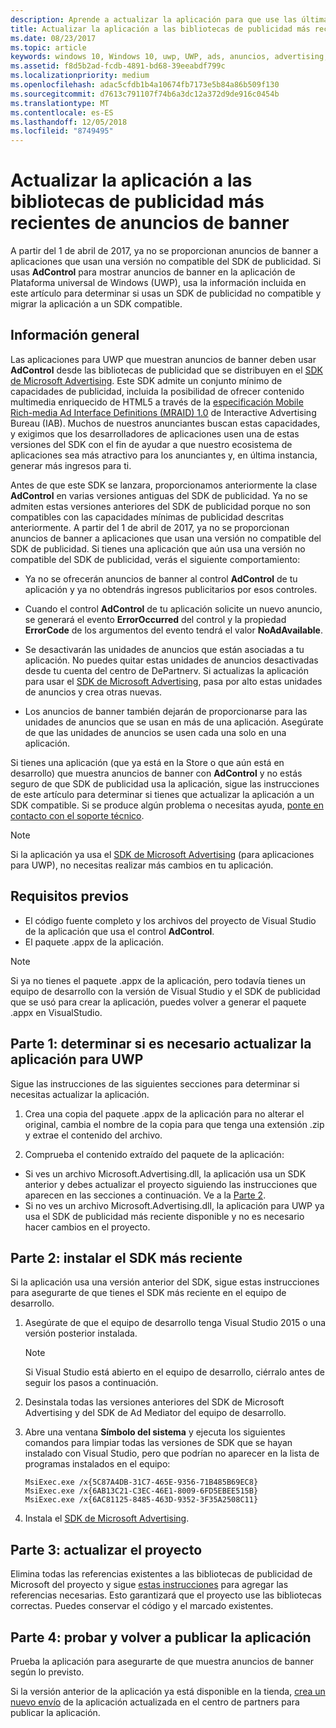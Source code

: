 ```yaml
---
description: Aprende a actualizar la aplicación para que use las últimas bibliotecas admitidas de Microsoft Advertising y a asegurarte de que siga recibiendo anuncios de banner.
title: Actualizar la aplicación a las bibliotecas de publicidad más recientes de anuncios de banner
ms.date: 08/23/2017
ms.topic: article
keywords: windows 10, Windows 10, uwp, UWP, ads, anuncios, advertising, publicidad, AdControl, AdControl, AdMediatorControl, AdMediatorControl, migrate, migrar
ms.assetid: f8d5b2ad-fcdb-4891-bd68-39eeabdf799c
ms.localizationpriority: medium
ms.openlocfilehash: adac5cfdb1b4a10674fb7173e5b84a86b509f130
ms.sourcegitcommit: d7613c791107f74b6a3dc12a372d9de916c0454b
ms.translationtype: MT
ms.contentlocale: es-ES
ms.lasthandoff: 12/05/2018
ms.locfileid: "8749495"
---
```

# <a name="update-your-app-to-the-latest-advertising-libraries-for-banner-ads"></a>Actualizar la aplicación a las bibliotecas de publicidad más recientes de anuncios de banner

A partir del 1 de abril de 2017, ya no se proporcionan anuncios de banner a aplicaciones que usan una versión no compatible del SDK de publicidad. Si usas **AdControl** para mostrar anuncios de banner en la aplicación de Plataforma universal de Windows (UWP), usa la información incluida en este artículo para determinar si usas un SDK de publicidad no compatible y migrar la aplicación a un SDK compatible.

## <a name="overview"></a>Información general

Las aplicaciones para UWP que muestran anuncios de banner deben usar **AdControl** desde las bibliotecas de publicidad que se distribuyen en el [SDK de Microsoft Advertising](http://aka.ms/ads-sdk-uwp). Este SDK admite un conjunto mínimo de capacidades de publicidad, incluida la posibilidad de ofrecer contenido multimedia enriquecido de HTML5 a través de la [especificación Mobile Rich-media Ad Interface Definitions (MRAID) 1.0](http://www.iab.com/wp-content/uploads/2015/08/IAB_MRAID_VersionOne.pdf) de Interactive Advertising Bureau (IAB). Muchos de nuestros anunciantes buscan estas capacidades, y exigimos que los desarrolladores de aplicaciones usen una de estas versiones del SDK con el fin de ayudar a que nuestro ecosistema de aplicaciones sea más atractivo para los anunciantes y, en última instancia, generar más ingresos para ti.

Antes de que este SDK se lanzara, proporcionamos anteriormente la clase **AdControl** en varias versiones antiguas del SDK de publicidad. Ya no se admiten estas versiones anteriores del SDK de publicidad porque no son compatibles con las capacidades mínimas de publicidad descritas anteriormente. A partir del 1 de abril de 2017, ya no se proporcionan anuncios de banner a aplicaciones que usan una versión no compatible del SDK de publicidad. Si tienes una aplicación que aún usa una versión no compatible del SDK de publicidad, verás el siguiente comportamiento:

* Ya no se ofrecerán anuncios de banner al control **AdControl** de tu aplicación y ya no obtendrás ingresos publicitarios por esos controles.

* Cuando el control **AdControl** de tu aplicación solicite un nuevo anuncio, se generará el evento **ErrorOccurred** del control y la propiedad **ErrorCode** de los argumentos del evento tendrá el valor **NoAdAvailable**.

* Se desactivarán las unidades de anuncios que están asociadas a tu aplicación. No puedes quitar estas unidades de anuncios desactivadas desde tu cuenta del centro de DePartnerv. Si actualizas la aplicación para usar el [SDK de Microsoft Advertising](http://aka.ms/ads-sdk-uwp), pasa por alto estas unidades de anuncios y crea otras nuevas.

* Los anuncios de banner también dejarán de proporcionarse para las unidades de anuncios que se usan en más de una aplicación. Asegúrate de que las unidades de anuncios se usen cada una solo en una aplicación.

Si tienes una aplicación (que ya está en la Store o que aún está en desarrollo) que muestra anuncios de banner con **AdControl** y no estás seguro de que SDK de publicidad usa la aplicación, sigue las instrucciones de este artículo para determinar si tienes que actualizar la aplicación a un SDK compatible. Si se produce algún problema o necesitas ayuda, [ponte en contacto con el soporte técnico](http://go.microsoft.com/fwlink/?LinkId=393643).

> [!NOTE]
> Si la aplicación ya usa el [SDK de Microsoft Advertising](http://aka.ms/ads-sdk-uwp) (para aplicaciones para UWP), no necesitas realizar más cambios en tu aplicación.

## <a name="prerequisites"></a>Requisitos previos

* El código fuente completo y los archivos del proyecto de Visual Studio de la aplicación que usa el control **AdControl**.
* El paquete .appx de la aplicación.

> [!NOTE]
> Si ya no tienes el paquete .appx de la aplicación, pero todavía tienes un equipo de desarrollo con la versión de Visual Studio y el SDK de publicidad que se usó para crear la aplicación, puedes volver a generar el paquete .appx en VisualStudio.

<span id="part-1" />

## <a name="part-1-determine-whether-you-need-to-update-your-uwp-app"></a>Parte 1: determinar si es necesario actualizar la aplicación para UWP

Sigue las instrucciones de las siguientes secciones para determinar si necesitas actualizar la aplicación.

1. Crea una copia del paquete .appx de la aplicación para no alterar el original, cambia el nombre de la copia para que tenga una extensión .zip y extrae el contenido del archivo.

2. Comprueba el contenido extraído del paquete de la aplicación:
  * Si ves un archivo Microsoft.Advertising.dll, la aplicación usa un SDK anterior y debes actualizar el proyecto siguiendo las instrucciones que aparecen en las secciones a continuación. Ve a la [Parte 2](update-your-app-to-the-latest-advertising-libraries.md#part-2).
  * Si no ves un archivo Microsoft.Advertising.dll, la aplicación para UWP ya usa el SDK de publicidad más reciente disponible y no es necesario hacer cambios en el proyecto.


<span id="part-2" />

## <a name="part-2-install-the-latest-sdk"></a>Parte 2: instalar el SDK más reciente

Si la aplicación usa una versión anterior del SDK, sigue estas instrucciones para asegurarte de que tienes el SDK más reciente en el equipo de desarrollo.

1. Asegúrate de que el equipo de desarrollo tenga Visual Studio 2015 o una versión posterior instalada.
    > [!NOTE]
    > Si Visual Studio está abierto en el equipo de desarrollo, ciérralo antes de seguir los pasos a continuación.

1.  Desinstala todas las versiones anteriores del SDK de Microsoft Advertising y del SDK de Ad Mediator del equipo de desarrollo.

2.  Abre una ventana **Símbolo del sistema** y ejecuta los siguientes comandos para limpiar todas las versiones de SDK que se hayan instalado con Visual Studio, pero que podrían no aparecer en la lista de programas instalados en el equipo:
    ```syntax
    MsiExec.exe /x{5C87A4DB-31C7-465E-9356-71B485B69EC8}
    MsiExec.exe /x{6AB13C21-C3EC-46E1-8009-6FD5EBEE515B}
    MsiExec.exe /x{6AC81125-8485-463D-9352-3F35A2508C11}
    ```

3.  Instala el [SDK de Microsoft Advertising](http://aka.ms/ads-sdk-uwp).

## <a name="part-3-update-your-project"></a>Parte 3: actualizar el proyecto

Elimina todas las referencias existentes a las bibliotecas de publicidad de Microsoft del proyecto y sigue [estas instrucciones](install-the-microsoft-advertising-libraries.md#reference) para agregar las referencias necesarias. Esto garantizará que el proyecto use las bibliotecas correctas. Puedes conservar el código y el marcado existentes.

## <a name="part-4-test-and-republish-your-app"></a>Parte 4: probar y volver a publicar la aplicación

Prueba la aplicación para asegurarte de que muestra anuncios de banner según lo previsto.

Si la versión anterior de la aplicación ya está disponible en la tienda, [crea un nuevo envío](../publish/app-submissions.md) de la aplicación actualizada en el centro de partners para publicar la aplicación.
